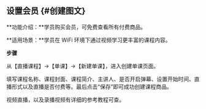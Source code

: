 ## 设置会员 {#创建图文}

**功能介绍：**学员购买会员，可免费查看所有付费商品。

**适用场景：**学员在 WiFi 环境下通过视频学习更丰富的课程内容。

**步骤**

从【直播课程】→【单课】→【新建单课】，进入创建单课页面。

填写课程名称、课程封面、课程简介、主讲人、是否开启弹幕、设置开始时间、直播形式以及直播是否付费等。最后点击“保存”即可成功创建课程商品。

视频直播，以及录播视频有详细的参考教程可查。

